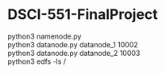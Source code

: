 # DSCI-551-FinalProject
python3 namenode.py </br>
python3 datanode.py datanode_1 10002 </br>
python3 datanode.py datanode_2 10003 </br>
python3 edfs -ls /
